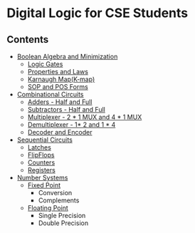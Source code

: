 # Digital Logic for CSE Students


## Contents 

- [Boolean Algebra and Minimization]()
  - [Logic Gates]()
  - [Properties and Laws]()
  - [Karnaugh Map(K-map)]()
  - [SOP and POS Forms]()
- [Combinational Circuits]()
  - [Adders - Half and Full]()
  - [Subtractors - Half and Full]()
  - [Multiplexer - 2 * 1 MUX and 4 * 1 MUX]() 
  - [Demultiplexer - 1* 2 and 1 * 4]()
  - [Decoder and Encoder]()
- [Sequential Circuits]()
  - [Latches]() 
  - [FlipFlops]()
  - [Counters]()
  - [Registers]()
- [Number Systems]()
  - [Fixed Point]() 
    - Conversion
    - Complements
  - [Floating Point]()
    - Single Precision
    - Double Precision    
